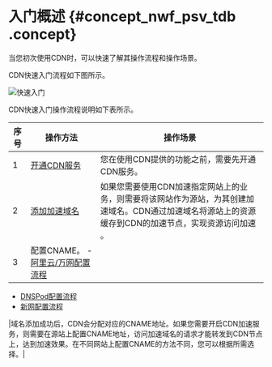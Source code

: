 # 入门概述 {#concept_nwf_psv_tdb .concept}

当您初次使用CDN时，可以快速了解其操作流程和操作场景。

CDN快速入门流程如下图所示。

![快速入门](http://static-aliyun-doc.oss-cn-hangzhou.aliyuncs.com/assets/img/5111/156514777953084_zh-CN.png)

CDN快速入门操作流程说明如下表所示。

|序号|操作方法|操作场景|
|--|----|----|
|1|[开通CDN服务](cn.zh-CN/快速入门/开通CDN服务.md#)|您在使用CDN提供的功能之前，需要先开通CDN服务。|
|2|[添加加速域名](cn.zh-CN/快速入门/添加加速域名.md#)|如果您需要使用CDN加速指定网站上的业务，则需要将该网站作为源站，为其创建加速域名。CDN通过加速域名将源站上的资源缓存到CDN的加速节点，实现资源访问加速 。|
|3|配置CNAME。 -   [阿里云/万网配置流程](cn.zh-CN/快速入门/配置CNAME/阿里云__万网配置流程.md#)
-   [DNSPod配置流程](cn.zh-CN/快速入门/配置CNAME/DNSPod配置流程.md#)
-   [新网配置流程](cn.zh-CN/快速入门/配置CNAME/新网配置流程.md#)

 |域名添加成功后，CDN会分配对应的CNAME地址。如果您需要开启CDN加速服务，则需要在源站上配置CNAME地址，访问加速域名的请求才能转发到CDN节点上，达到加速效果。在不同网站上配置CNAME的方法不同，您可以根据所需选择。|

